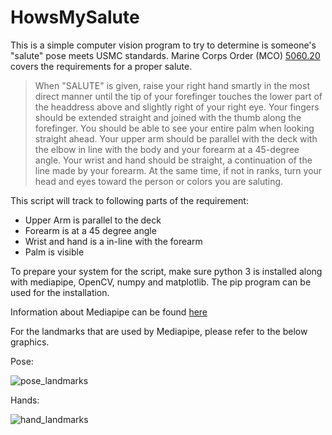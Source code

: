 # HowsMySalute

This is a simple computer vision program to try to determine is someone's "salute" pose meets USMC standards.  Marine Corps Order (MCO) [5060.20](https://www.marines.mil/News/Publications/MCPEL/Electronic-Library-Display/Article/1867417/mco-506020-cancels-mco-p506020/) covers the requirements for a proper salute.

>When "SALUTE" is given, raise your right hand smartly in the
>most direct manner until the tip of your forefinger touches the lower part
>of the headdress above and slightly right of your right eye. Your fingers
>should be extended straight and joined with the thumb along the forefinger.
>You should be able to see your entire palm when looking straight ahead.
>Your upper arm should be parallel with the deck with the elbow in line with
>the body and your forearm at a 45-degree angle. Your wrist and hand should
>be straight, a continuation of the line made by your forearm. At the same
>time, if not in ranks, turn your head and eyes toward the person or colors
>you are saluting.

This script will track to following parts of the requirement:
* Upper Arm is parallel to the deck
* Forearm is at a 45 degree angle
* Wrist and hand is a in-line with the forearm
* Palm is visible

To prepare your system for the script, make sure python 3 is installed along with mediapipe, OpenCV, numpy and matplotlib.  The pip program can be used for the installation.

Information about Mediapipe can be found [here](https://google.github.io/mediapipe/solutions/solutions.html)

For the landmarks that are used by Mediapipe, please refer to the below graphics.

Pose:

![pose_landmarks](https://github.com/tedbrunell/HowsMySalute/blob/a8e1aaace0e1b7f5980a61f8d7a975eab4299a63/pictures/pose_tracking_full_body_landmarks.png)

Hands:

![hand_landmarks](https://github.com/tedbrunell/HowsMySalute/blob/a8e1aaace0e1b7f5980a61f8d7a975eab4299a63/pictures/hand_landmarks.png)
